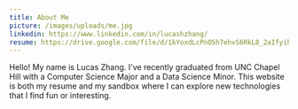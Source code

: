 ```yaml
---
title: About Me
picture: /images/uploads/me.jpg
linkedin: https://www.linkedin.com/in/lucashzhang/
resume: https://drive.google.com/file/d/1kYoxdLcPnO5h7ehvS6RkL8_2aIfyihdu/view
---
```

Hello! My name is Lucas Zhang. I've recently graduated from UNC Chapel Hill with a Computer Science Major and a Data Science Minor. This website is both my resume and my sandbox where I can explore new technologies that I find fun or interesting.